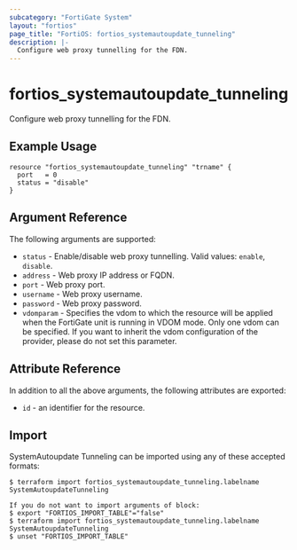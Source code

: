 ```yaml
---
subcategory: "FortiGate System"
layout: "fortios"
page_title: "FortiOS: fortios_systemautoupdate_tunneling"
description: |-
  Configure web proxy tunnelling for the FDN.
---
```


# fortios_systemautoupdate_tunneling
Configure web proxy tunnelling for the FDN.

## Example Usage

```hcl
resource "fortios_systemautoupdate_tunneling" "trname" {
  port   = 0
  status = "disable"
}
```

## Argument Reference

The following arguments are supported:

* `status` - Enable/disable web proxy tunnelling. Valid values: `enable`, `disable`.
* `address` - Web proxy IP address or FQDN.
* `port` - Web proxy port.
* `username` - Web proxy username.
* `password` - Web proxy password.
* `vdomparam` - Specifies the vdom to which the resource will be applied when the FortiGate unit is running in VDOM mode. Only one vdom can be specified. If you want to inherit the vdom configuration of the provider, please do not set this parameter.


## Attribute Reference

In addition to all the above arguments, the following attributes are exported:
* `id` - an identifier for the resource.

## Import

SystemAutoupdate Tunneling can be imported using any of these accepted formats:
```
$ terraform import fortios_systemautoupdate_tunneling.labelname SystemAutoupdateTunneling

If you do not want to import arguments of block:
$ export "FORTIOS_IMPORT_TABLE"="false"
$ terraform import fortios_systemautoupdate_tunneling.labelname SystemAutoupdateTunneling
$ unset "FORTIOS_IMPORT_TABLE"
```
